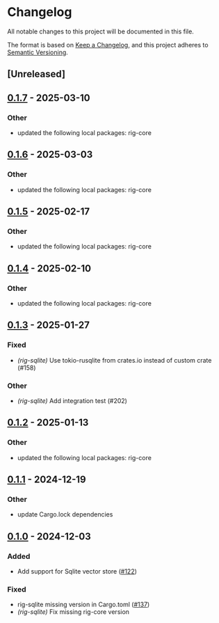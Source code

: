 # Changelog

All notable changes to this project will be documented in this file.

The format is based on [Keep a Changelog](https://keepachangelog.com/en/1.0.0/),
and this project adheres to [Semantic Versioning](https://semver.org/spec/v2.0.0.html).

## [Unreleased]

## [0.1.7](https://github.com/getong/rig/compare/rig-sqlite-v0.1.6...rig-sqlite-v0.1.7) - 2025-03-10

### Other

- updated the following local packages: rig-core

## [0.1.6](https://github.com/0xPlaygrounds/rig/compare/rig-sqlite-v0.1.5...rig-sqlite-v0.1.6) - 2025-03-03

### Other

- updated the following local packages: rig-core

## [0.1.5](https://github.com/0xPlaygrounds/rig/compare/rig-sqlite-v0.1.4...rig-sqlite-v0.1.5) - 2025-02-17

### Other

- updated the following local packages: rig-core

## [0.1.4](https://github.com/0xPlaygrounds/rig/compare/rig-sqlite-v0.1.3...rig-sqlite-v0.1.4) - 2025-02-10

### Other

- updated the following local packages: rig-core

## [0.1.3](https://github.com/0xPlaygrounds/rig/compare/rig-sqlite-v0.1.2...rig-sqlite-v0.1.3) - 2025-01-27

### Fixed

- *(rig-sqlite)* Use tokio-rusqlite from crates.io instead of custom crate (#158)

### Other

- *(rig-sqlite)* Add integration test (#202)

## [0.1.2](https://github.com/0xPlaygrounds/rig/compare/rig-sqlite-v0.1.1...rig-sqlite-v0.1.2) - 2025-01-13

### Other

- updated the following local packages: rig-core

## [0.1.1](https://github.com/0xPlaygrounds/rig/compare/rig-sqlite-v0.1.0...rig-sqlite-v0.1.1) - 2024-12-19

### Other

- update Cargo.lock dependencies

## [0.1.0](https://github.com/0xPlaygrounds/rig/releases/tag/rig-sqlite-v0.1.0) - 2024-12-03

### Added

- Add support for Sqlite vector store ([#122](https://github.com/0xPlaygrounds/rig/pull/122))

### Fixed

- rig-sqlite missing version in Cargo.toml ([#137](https://github.com/0xPlaygrounds/rig/pull/137))
- *(rig-sqlite)* Fix missing rig-core version
